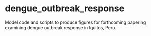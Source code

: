 # dengue_outbreak_response
Model code and scripts to produce figures for forthcoming papering examining dengue outbreak response in Iquitos, Peru.
